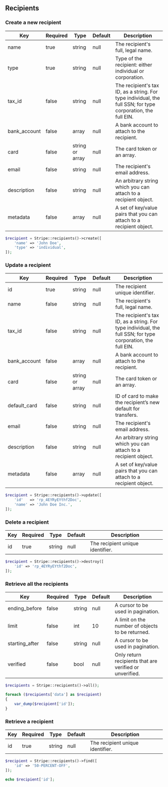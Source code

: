 ## Recipients

### Create a new recipient

Key          | Required | Type            | Default | Description
------------ | -------- | --------------- | ------- | --------------------------
name         | true     | string          | null    | The recipient's full, legal name.
type         | true     | string          | null    | Type of the recipient: either individual or corporation.
tax_id       | false    | string          | null    | The recipient's tax ID, as a string. For type individual, the full SSN; for type corporation, the full EIN.
bank_account | false    | array           | null    | A bank account to attach to the recipient.
card         | false    | string or array | null    | The card token or an array.
email        | false    | string          | null    | The recipient's email address.
description  | false    | string          | null    | An arbitrary string which you can attach to a recipient object.
metadata     | false    | array           | null    | A set of key/value pairs that you can attach to a recipient object.

```php
$recipient = Stripe::recipients()->create([
	'name' => 'John Doe',
	'type' => 'individual',
]);
```

### Update a recipient

Key          | Required | Type            | Default | Description
------------ | -------- | --------------- | ------- | --------------------------
id           | true     | string          | null    | The recipient unique identifier.
name         | false    | string          | null    | The recipient's full, legal name.
tax_id       | false    | string          | null    | The recipient's tax ID, as a string. For type individual, the full SSN; for type corporation, the full EIN.
bank_account | false    | array           | null    | A bank account to attach to the recipient.
card         | false    | string or array | null    | The card token or an array.
default_card | false    | string          | null    | ID of card to make the recipient’s new default for transfers.
email        | false    | string          | null    | The recipient's email address.
description  | false    | string          | null    | An arbitrary string which you can attach to a recipient object.
metadata     | false    | array           | null    | A set of key/value pairs that you can attach to a recipient object.

```php
$recipient = Stripe::recipients()->update([
	'id'   => 'rp_4EYRyEYthf2Doc',
	'name' => 'John Doe Inc.',
]);
```

### Delete a recipient

Key | Required | Type   | Default | Description
--- | -------- | ------ | ------- | --------------------------------------------
id  | true     | string | null    | The recipient unique identifier.

```php
$recipient = Stripe::recipients()->destroy([
	'id' => 'rp_4EYRyEYthf2Doc',
]);
```

### Retrieve all the recipients

Key            | Required | Type   | Default | Description
-------------- | -------- | ------ | ------- | ---------------------------------
ending_before  | false    | string | null    | A cursor to be used in pagination.
limit          | false    | int    | 10      | A limit on the number of objects to be returned.
starting_after | false    | string | null    | A cursor to be used in pagination.
verified       | false    | bool   | null    | Only return recipients that are verified or unverified.

```php
$recipients = Stripe::recipients()->all();

foreach ($recipients['data'] as $recipient)
{
	var_dump($recipient['id']);
}
```

### Retrieve a recipient

Key | Required | Type   | Default | Description
--- | -------- | ------ | ------- | --------------------------------------------
id  | true     | string | null    | The recipient unique identifier.

```php
$recipient = Stripe::recipients()->find([
	'id' => '50-PERCENT-OFF',
]);

echo $recipient['id'];
```
